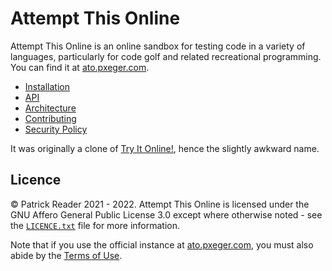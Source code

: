 # Attempt This Online
Attempt This Online is an online sandbox for testing code in a variety of languages, particularly for code golf and
related recreational programming. You can find it at [ato.pxeger.com](https://ato.pxeger.com).

- [Installation](docs/installation.md)
- [API](docs/api.md)
- [Architecture](docs/architecture.md)
- [Contributing](docs/contributing.md)
- [Security Policy](docs/security.md)

It was originally a clone of [Try It Online!](https://github.com/TryItOnline/tryitonline), hence the slightly awkward
name.

## Licence
© Patrick Reader 2021 - 2022. Attempt This Online is licensed under the GNU Affero General Public License 3.0 except where
otherwise noted - see the [`LICENCE.txt`](./LICENCE.txt) file for more information.

Note that if you use the official instance at [ato.pxeger.com](https://ato.pxeger.com), you must also abide by the
[Terms of Use](https://ato.pxeger.com/legal#terms-of-use).

